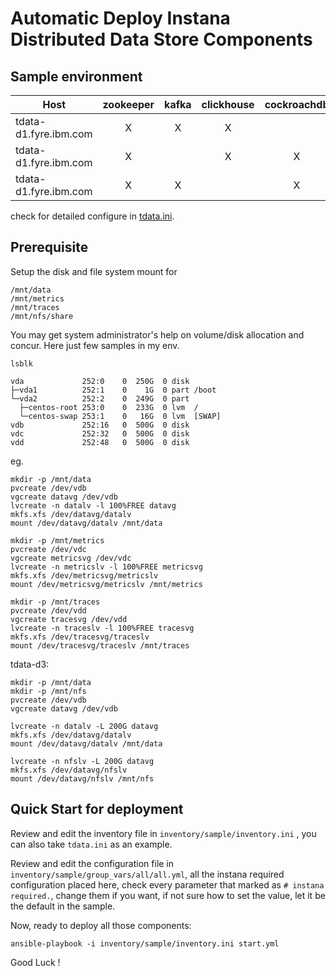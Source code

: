 # Automatic Deploy Instana Distributed Data Store Components

## Sample environment


| Host                  | zookeeper | kafka | clickhouse | cockroachdb | cassandra | elasticsearch | nfs |
|-----------------------|:---------:|:-----:|:----------:|:-----------:|:---------:|:-------------:|:---:|
| tdata-d1.fyre.ibm.com | X         | X     | X          |             | X         | X (master)    |     |
| tdata-d1.fyre.ibm.com | X         |       | X          | X           | X         | X(data)       |     |
| tdata-d1.fyre.ibm.com | X         | X     |            | X           |           | X(data)       | X   |

check for detailed configure in [tdata.ini](inventory/sample/tdata.ini).

## Prerequisite

Setup the disk and file system mount for
```
/mnt/data
/mnt/metrics
/mnt/traces
/mnt/nfs/share
```
You may get system administrator's help on volume/disk allocation and concur.
Here just few samples in my env.

`lsblk`
```
vda             252:0    0  250G  0 disk
├─vda1          252:1    0    1G  0 part /boot
└─vda2          252:2    0  249G  0 part
  ├─centos-root 253:0    0  233G  0 lvm  /
  └─centos-swap 253:1    0   16G  0 lvm  [SWAP]
vdb             252:16   0  500G  0 disk
vdc             252:32   0  500G  0 disk
vdd             252:48   0  500G  0 disk
```
eg.
```
mkdir -p /mnt/data
pvcreate /dev/vdb
vgcreate datavg /dev/vdb
lvcreate -n datalv -l 100%FREE datavg
mkfs.xfs /dev/datavg/datalv
mount /dev/datavg/datalv /mnt/data
```
```
mkdir -p /mnt/metrics
pvcreate /dev/vdc
vgcreate metricsvg /dev/vdc
lvcreate -n metricslv -l 100%FREE metricsvg
mkfs.xfs /dev/metricsvg/metricslv
mount /dev/metricsvg/metricslv /mnt/metrics
```
```
mkdir -p /mnt/traces
pvcreate /dev/vdd
vgcreate tracesvg /dev/vdd
lvcreate -n traceslv -l 100%FREE tracesvg
mkfs.xfs /dev/tracesvg/traceslv
mount /dev/tracesvg/traceslv /mnt/traces
```

tdata-d3:
```
mkdir -p /mnt/data
mkdir -p /mnt/nfs
pvcreate /dev/vdb
vgcreate datavg /dev/vdb

lvcreate -n datalv -L 200G datavg
mkfs.xfs /dev/datavg/datalv
mount /dev/datavg/datalv /mnt/data

lvcreate -n nfslv -L 200G datavg
mkfs.xfs /dev/datavg/nfslv
mount /dev/datavg/nfslv /mnt/nfs
```


## Quick Start for deployment

Review and edit the inventory file in `inventory/sample/inventory.ini` , you can also take `tdata.ini` as an example.

Review and edit the configuration file in `inventory/sample/group_vars/all/all.yml`, all the instana required configuration placed here, check every parameter that marked as `# instana required.`, change them if you want, if not sure how to set the value, let it be the default in the sample.

Now, ready to deploy all those components:
```
ansible-playbook -i inventory/sample/inventory.ini start.yml
```

Good Luck !
